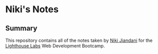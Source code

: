 # Niki's Notes

## Summary 

This repository contains all of the notes taken by [Niki Jiandani](https://github.com/nikijiandani) for the [Lighthouse Labs](https://www.lighthouselabs.ca) Web Development Bootcamp.